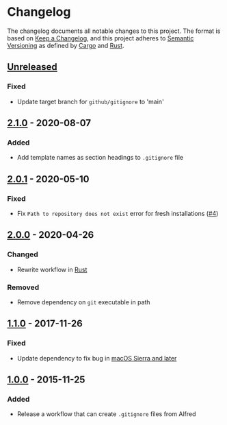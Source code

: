 # Changelog

The changelog documents all notable changes to this project. The format is based
on [Keep a Changelog](https://keepachangelog.com/en/1.0.0/), and this project
adheres to [Semantic Versioning](https://semver.org/spec/v2.0.0.html) as defined
by [Cargo](https://doc.rust-lang.org/cargo/reference/manifest.html#the-version-field)
and [Rust](https://github.com/rust-lang/rfcs/blob/master/text/1105-api-evolution.md).

<!-- next-header -->

## [Unreleased]

### Fixed

- Update target branch for `github/gitignore` to 'main'

## [2.1.0] - 2020-08-07

### Added

- Add template names as section headings to `.gitignore` file

## [2.0.1] - 2020-05-10

### Fixed

- Fix `Path to repository does not exist` error for fresh installations ([#4](https://github.com/jdno/alfred-gitignore/issues/4))

## [2.0.0] - 2020-04-26

### Changed

- Rewrite workflow in [Rust](https://rust-lang.org)

### Removed

- Remove dependency on `git` executable in path

## [1.1.0] - 2017-11-26

### Fixed

- Update dependency to fix bug in [macOS Sierra and later](https://github.com/deanishe/alfred-workflow/issues/111)

## [1.0.0] - 2015-11-25

### Added

- Release a workflow that can create `.gitignore` files from Alfred

<!-- next-url -->

[unreleased]: https://github.com/jdno/alfred-gitignore/compare/v2.1.0...HEAD
[2.1.0]: https://github.com/jdno/alfred-gitignore/compare/v2.0.1...v2.1.0
[2.0.1]: https://github.com/jdno/alfred-gitignore/compare/v2.0.0...v2.0.1
[2.0.0]: https://github.com/jdno/alfred-gitignore/compare/v1.1.0...v2.0.0
[1.1.0]: https://github.com/jdno/alfred-gitignore/compare/v1.0.0...v1.1.0
[1.0.0]: https://github.com/jdno/alfred-gitignore/releases/tag/1.0.0

